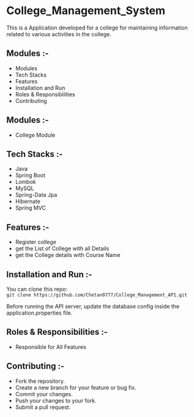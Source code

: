 # College_Management_System
This is a Application developed for a college for maintaining information related to various activities in the college.

## Modules :-
- Modules
- Tech Stacks
- Features
- Installation and Run
- Roles & Responsibilities
- Contributing

## Modules :-
- College Module

## Tech Stacks :-             
- Java
- Spring Boot
- Lombok
- MySQL
- Spring-Data Jpa
- Hibernate
- Spring MVC

## Features :-
    
- Register college
- get the List of College with all Details 
- get the College details with Course Name


## Installation and Run  :-

You can clone this repo:
<br>`git clone https://github.com/Chetan0777/College_Management_API.git`

Before running the API server, update the database config inside the application.properties file.

## Roles & Responsibilities :-

- Responsible for All Features

## Contributing :-

- Fork the repository.
- Create a new branch for your feature or bug fix.
- Commit your changes.
- Push your changes to your fork.
- Submit a pull request.

